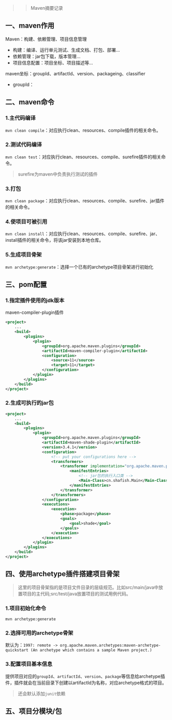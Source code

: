 >> Maven摘要记录

## 一、maven作用

Maven：构建、依赖管理、项目信息管理
- 构建：编译、运行单元测试、生成文档、打包、部署...
- 依赖管理：jar包下载，版本管理...
- 项目信息配置：项目坐标、项目描述等...

maven坐标：groupId、artifactId、version、packageing、classifier
- groupId：


## 二、maven命令
### 1.主代码编译
`mvn clean compile`：对应执行clean、resources、compile插件的相关命令。

### 2.测试代码编译
`mvn clean test`：对应执行clean、resources、compile、surefire插件的相关命令。

> surefire为maven中负责执行测试的插件

### 3.打包
`mvn clean package`：对应执行clean、resources、compile、surefire、jar插件的相关命令。

### 4.使项目可被引用
`mvn clean install`：对应执行clean、resources、compile、surefire、jar、install插件的相关命令，将该jar安装到本地仓库。

### 5.生成项目骨架
`mvn archetype:generate`：选择一个已有的archetype项目骨架进行初始化

## 三、pom配置
### 1.指定插件使用的jdk版本
maven-compiler-plugin插件

``` xml
<project>
    ...
    <build>
        <plugins>
            <plugin>
                <groupId>org.apache.maven.plugins</groupId>
                <artifactId>maven-compiler-plugin</artifactId>
                <configuration>
                    <source>11</source>
                    <target>11</target>
                </configuration>
            </plugin>
        </plugins>
    </build>
</project>    
```

### 2.生成可执行的jar包

``` xml
<project>
    ...
    <build>
        <plugins>
            <plugin>
                <groupId>org.apache.maven.plugins</groupId>
                <artifactId>maven-shade-plugin</artifactId>
                <version>3.4.1</version>
                <configuration>
                    <!-- put your configurations here -->
                    <transformers>
                        <transformer implementation="org.apache.maven.plugins.shade.resource.ManifestResourceTransformer">
                            <manifestEntries>
                                <!-- jar包的执行入口类 -->
                                <Main-Class>cn.shafish.Main</Main-Class>
                            </manifestEntries>
                        </transformer>
                    </transformers>
                </configuration>
                <executions>
                    <execution>
                        <phase>package</phase>
                        <goals>
                            <goal>shade</goal>
                        </goals>
                    </execution>
                </executions>
            </plugin>
        </plugins>
    </build>
</project>
```

## 四、使用archetype插件搭建项目骨架
> 这里的项目骨架指的是项目文件目录的层级规范。比如src/main/java中放置项目的主代码;src/test/java放置项目的测试用例代码。

### 1.项目初始化命令
`mvn archetype:generate`

### 2.选择可用的archetype骨架
默认为：`1997: remote -> org.apache.maven.archetypes:maven-archetype-quickstart (An archetype which contains a sample Maven project.)`

### 3.配置项目基本信息
提供项目对应的`groupId`、`artifactId`、`version`、`package`等信息给archetype插件，插件就会在当前目录下创建以artifactId为名称，对应archetype格式的项目。

> 还会默认添加`junit`依赖

## 五、项目分模块/包

